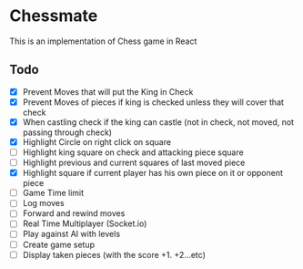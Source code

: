 # Chessmate

This is an implementation of Chess game in React

## Todo

- [x] Prevent Moves that will put the King in Check
- [x] Prevent Moves of pieces if king is checked unless they will cover that check
- [x] When castling check if the king can castle (not in check, not moved, not passing through check)
- [x] Highlight Circle on right click on square
- [ ] Highlight king square on check and attacking piece square
- [ ] Highlight previous and current squares of last moved piece
- [x] Highlight square if current player has his own piece on it or opponent piece
- [ ] Game Time limit
- [ ] Log moves
- [ ] Forward and rewind moves
- [ ] Real Time Multiplayer (Socket.io)
- [ ] Play against AI with levels
- [ ] Create game setup
- [ ] Display taken pieces (with the score +1. +2...etc)
